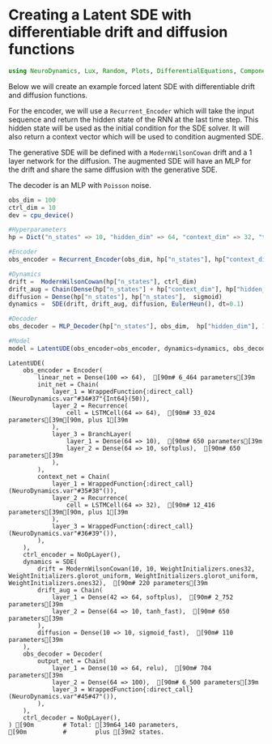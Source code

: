 # Creating a Latent SDE with differentiable drift and diffusion functions


```julia
using NeuroDynamics, Lux, Random, Plots, DifferentialEquations, ComponentArrays
```

Below we will create an example forced latent SDE with differentiable drift and diffusion functions.

For the encoder, we will use a `Recurrent_Encoder` which will take the input sequence and return the hidden state of the RNN at the last time step. This hidden state will be used as the initial condition for the SDE solver. It will also return a context vector which will be used to condition augmented SDE. 

The generative SDE will be defined with a `ModernWilsonCowan` drift and a 1 layer network for the diffusion.
The augmented SDE will have an MLP for the drift and share the same diffusion with the generative SDE. 

The decoder is an MLP with `Poisson` noise. 



```julia
obs_dim = 100
ctrl_dim = 10
dev = cpu_device()

#Hyperparameters
hp = Dict("n_states" => 10, "hidden_dim" => 64, "context_dim" => 32, "t_init" => 50)

#Encoder
obs_encoder = Recurrent_Encoder(obs_dim, hp["n_states"], hp["context_dim"],  hp["hidden_dim"], hp["t_init"])

#Dynamics
drift =  ModernWilsonCowan(hp["n_states"], ctrl_dim)
drift_aug = Chain(Dense(hp["n_states"] + hp["context_dim"], hp["hidden_dim"], softplus), Dense(hp["hidden_dim"], hp["n_states"], tanh))
diffusion = Dense(hp["n_states"], hp["n_states"],  sigmoid)
dynamics =  SDE(drift, drift_aug, diffusion, EulerHeun(), dt=0.1)

#Decoder
obs_decoder = MLP_Decoder(hp["n_states"], obs_dim,  hp["hidden_dim"], 1, "Poisson")   

#Model
model = LatentUDE(obs_encoder=obs_encoder, dynamics=dynamics, obs_decoder=obs_decoder, device=dev)
```


    LatentUDE(
        obs_encoder = Encoder(
            linear_net = Dense(100 => 64),  [90m# 6_464 parameters[39m
            init_net = Chain(
                layer_1 = WrappedFunction{:direct_call}(NeuroDynamics.var"#34#37"{Int64}(50)),
                layer_2 = Recurrence(
                    cell = LSTMCell(64 => 64),  [90m# 33_024 parameters[39m[90m, plus 1[39m
                ),
                layer_3 = BranchLayer(
                    layer_1 = Dense(64 => 10),  [90m# 650 parameters[39m
                    layer_2 = Dense(64 => 10, softplus),  [90m# 650 parameters[39m
                ),
            ),
            context_net = Chain(
                layer_1 = WrappedFunction{:direct_call}(NeuroDynamics.var"#35#38"()),
                layer_2 = Recurrence(
                    cell = LSTMCell(64 => 32),  [90m# 12_416 parameters[39m[90m, plus 1[39m
                ),
                layer_3 = WrappedFunction{:direct_call}(NeuroDynamics.var"#36#39"()),
            ),
        ),
        ctrl_encoder = NoOpLayer(),
        dynamics = SDE(
            drift = ModernWilsonCowan(10, 10, WeightInitializers.ones32, WeightInitializers.glorot_uniform, WeightInitializers.glorot_uniform, WeightInitializers.ones32),  [90m# 220 parameters[39m
            drift_aug = Chain(
                layer_1 = Dense(42 => 64, softplus),  [90m# 2_752 parameters[39m
                layer_2 = Dense(64 => 10, tanh_fast),  [90m# 650 parameters[39m
            ),
            diffusion = Dense(10 => 10, sigmoid_fast),  [90m# 110 parameters[39m
        ),
        obs_decoder = Decoder(
            output_net = Chain(
                layer_1 = Dense(10 => 64, relu),  [90m# 704 parameters[39m
                layer_2 = Dense(64 => 100),  [90m# 6_500 parameters[39m
                layer_3 = WrappedFunction{:direct_call}(NeuroDynamics.var"#45#47"()),
            ),
        ),
        ctrl_decoder = NoOpLayer(),
    ) [90m        # Total: [39m64_140 parameters,
    [90m          #        plus [39m2 states.

